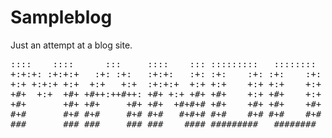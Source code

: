 Sampleblog
==================

Just an attempt at a blog site.
<pre>
::::    ::::      :::     ::::    ::: :::::::::   ::::::::   :::::::      :::     
+:+:+: :+:+:+   :+: :+:   :+:+:   :+: :+:    :+: :+:    :+: :+:   :+:    :+:      
+:+ +:+:+ +:+  +:+   +:+  :+:+:+  +:+ +:+    +:+ +:+    +:+ +:+  :+:+   +:+ +:+   
+#+  +:+  +#+ +#++:++#++: +#+ +:+ +#+ +#+    +:+ +#+    +:+ +#+ + +:+  +#+  +:+   
+#+       +#+ +#+     +#+ +#+  +#+#+# +#+    +#+ +#+    +#+ +#+#  +#+ +#+#+#+#+#+ 
#+#       #+# #+#     #+# #+#   #+#+# #+#    #+# #+#    #+# #+#   #+#       #+#   
###       ### ###     ### ###    #### #########   ########   #######        ###  
</pre>